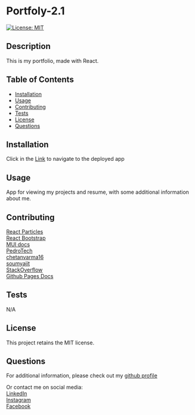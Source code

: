 # Portfoly-2.1

[![License: MIT](https://img.shields.io/badge/License-MIT-yellow.svg)](https://opensource.org/licenses/MIT)

## Description

This is my portfolio, made with React.

## Table of Contents

- [Installation](#installation)
- [Usage](#usage)
- [Contributing](#contributing)
- [Tests](#tests)
- [License](#license)
- [Questions](#questions)

## Installation

Click in the [Link](js-quest.io) to navigate to the deployed app

## Usage

App for viewing my projects and resume, with some additional information about me.

## Contributing

[React Particles](https://www.youtube.com/watch?v=NO76xNYkNGk)   
[React Bootstrap](https://react-bootstrap.netlify.app/docs/components/navbar/)  
[MUI docs](https://mui.com/)  
[PedroTech](https://www.youtube.com/watch?v=Q9n2mLqXFpU)  
[chetanvarma16](https://github.com/chetanverma16/react-portfolio-template)    
[soumyajit](https://github.com/soumyajit4419)  
[StackOverflow](https://stackoverflow.com/questions/57883297/deploying-reactjs-website-on-github-pages-with-routing-results-in-404-error-on-r)  
[Github Pages Docs](https://docs.github.com/en/pages/configuring-a-custom-domain-for-your-github-pages-site/managing-a-custom-domain-for-your-github-pages-site)  

## Tests

N/A

## License

This project retains the MIT license.

## Questions

For additional information, please check out my [github profile](github.com/js-Quest)  

Or contact me on social media:  
[LinkedIn](https://www.linkedin.com/in/jessica-saddington/)    
[Instagram](https://www.instagram.com/jessica.saddington/)  
[Facebook](https://www.facebook.com/jessica.saddington.94)
